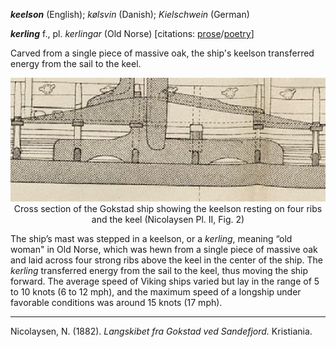 **_keelson_** (English); _kølsvin_ (Danish); _Kielschwein_ (German)

**_kerling_** f., pl. _kerlingar_ (Old Norse) [citations: [prose](https://onp.ku.dk/onp/onp.php?o43157)/[poetry](https://lexiconpoeticum.org/m.php?p=lemma&i=44377)]  

   Carved from a single piece of massive oak, the ship's keelson transferred energy from the sail to the keel.    

<div align="center">
  
   ![Gokstad ship showing the keelson resting on four ribs and the keel](../images/Kerling_00_Gokstad.png)  
   Cross section of the Gokstad ship showing the keelson resting on four ribs and the keel (Nicolaysen Pl. II, Fig. 2)

</div>

   The ship’s mast was stepped in a keelson, or a _kerling_, meaning “old woman" in Old Norse, which was hewn from a single piece of massive 
   oak and laid across four strong ribs above the keel in the center of the ship. The _kerling_ transferred energy from the sail to the keel, 
   thus moving the ship forward. The average speed of Viking ships varied but lay in the range of 5 to 10 knots (6 to 12 mph), and the maximum 
   speed of a longship under favorable conditions was around 15 knots (17 mph).

---

   Nicolaysen, N. (1882). _Langskibet fra Gokstad ved Sandefjord._ Kristiania.
